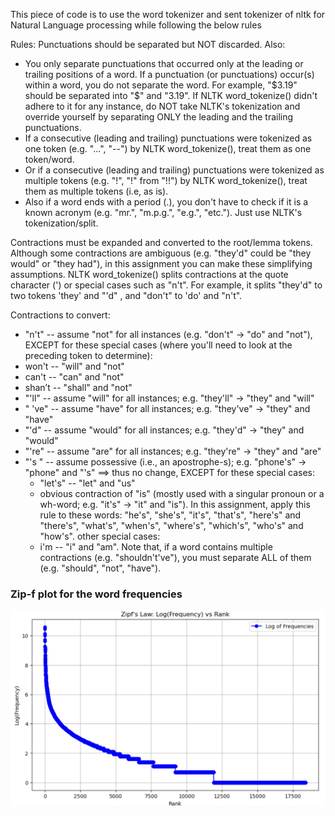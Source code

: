 This piece of code is to use the word tokenizer and sent tokenizer of nltk for Natural Language processing while following the below rules

Rules:
Punctuations should be separated but NOT discarded. Also:
- You only separate punctuations that occurred only at the leading or trailing positions of a word. If a punctuation (or punctuations) occur(s) within a word, you do not separate the word. For example, "$3.19" should be separated into "$" and "3.19". If NLTK word_tokenize() didn't adhere to it for any instance, do NOT take NLTK's tokenization and override yourself by separating ONLY the leading and the trailing punctuations.
- If a consecutive (leading and trailing) punctuations were tokenized as one token (e.g. "...", "--") by NLTK word_tokenize(), treat them as one token/word.
- Or if a consecutive (leading and trailing) punctuations were tokenized as multiple tokens (e.g. "!", "!" from "!!") by NLTK word_tokenize(), treat them as multiple tokens (i.e, as is).
- Also if a word ends with a period (.), you don't have to check if it is a known acronym (e.g. "mr.", "m.p.g.", "e.g.", "etc."). Just use NLTK's tokenization/split.

Contractions must be expanded and converted to the root/lemma tokens. Although some contractions are ambiguous (e.g. "they'd" could be "they would" or "they had"), in this assignment you can make these simplifying assumptions.
NLTK word_tokenize() splits contractions at the quote character (') or special cases such as "n't". For example, it splits "they'd" to two tokens 'they' and "'d" , and "don't" to 'do' and "n't".

Contractions to convert:
- "n't" -- assume "not" for all instances (e.g. "don't" -> "do" and "not"), EXCEPT for these special cases (where you'll need to look at the preceding token to determine):
- won't -- "will" and "not"
- can't -- "can" and "not"
- shan’t -- "shall" and "not"
- "'ll" -- assume "will" for all instances; e.g. "they'll" -> "they" and "will"
- " 've" -- assume "have" for all instances; e.g. "they've" -> "they" and "have"
- "'d" -- assume "would" for all instances; e.g. "they'd" -> "they" and "would"
- "'re" -- assume "are" for all instances; e.g. "they're" -> "they" and "are"
- "'s " -- assume possessive (i.e., an apostrophe-s); e.g. "phone's" -> "phone" and "'s" ==> thus no change, EXCEPT for these special cases:
  - "let's" -- "let" and "us"
  - obvious contraction of "is" (mostly used with a singular pronoun or a wh-word; e.g. "it's" -> "it" and "is"). In this assignment, apply this rule to these words: "he's", "she's", "it's", "that's", "here's" and "there's", "what's", "when's", "where's", "which's", "who's" and "how's".
other special cases:
  - i'm -- "i" and "am".
Note that, if a word contains multiple contractions (e.g. "shouldn't've"), you must separate ALL of them (e.g. "should", "not", "have").

### Zip-f plot for the word frequencies

![alt text](image.png)